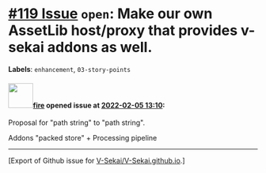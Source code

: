 # [\#119 Issue](https://github.com/V-Sekai/V-Sekai.github.io/issues/119) `open`: Make our own AssetLib host/proxy that provides v-sekai addons as well.
**Labels**: `enhancement`, `03-story-points`


#### <img src="https://avatars.githubusercontent.com/u/32321?u=c2e06a3d2b49a467aa907e54aa259516440267cc&v=4" width="50">[fire](https://github.com/fire) opened issue at [2022-02-05 13:10](https://github.com/V-Sekai/V-Sekai.github.io/issues/119):

Proposal for "path string" to "path string".

Addons "packed store" + Processing pipeline




-------------------------------------------------------------------------------



[Export of Github issue for [V-Sekai/V-Sekai.github.io](https://github.com/V-Sekai/V-Sekai.github.io).]
